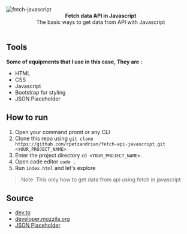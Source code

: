 <img src="https://i.ibb.co/rvQKHLg/fetch-javascript.png" alt="fetch-javascript" align="center" />

<br />

<div align="center"><strong>Fetch data API in Javascript</strong></div>
<div align="center">The basic ways to get data from API with Javascript</div>

<br />

## Tools
<div><strong>Some of equipments that I use in this case, They are : </strong></div>

- HTML
- CSS
- Javascript
- Bootstrap for styling
- JSON Placeholder

## How to run
1.  Open your command promt or any CLI
2.  Clone this repo using `git clone https://github.com/rpetzandrian/fetch-api-javascript.git <YOUR_PROJECT_NAME>`<br/>
3.  Enter the project directory `cd <YOUR_PROJECT_NAME>`.<br />
4.  Open code editor `code .`<br />
5.  Run `index.html` and let's explore

> Note: This only how to get data from api using fetch in javascript

## Source

- <a href='https://dev.to/attacomsian/introduction-to-javascript-fetch-api-4f4c'>dev.to</a>
- <a href='https://developer.mozilla.org/en-US/docs/Web/API/Fetch_API/Using_Fetch'>developer.mozzila.org</a>
- <a href='https://jsonplaceholder.typicode.com/'>JSON Placeholder</a>
